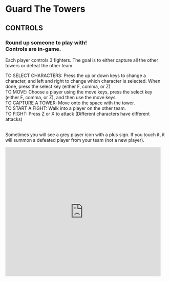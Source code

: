 <html>
  <H1>Guard The Towers</H1>
  <h2>CONTROLS</H2>
  <H3>Round up someone to play with!<br>
    Controls are in-game.<br></h3>
<p>
Each player controls 3 fighters. The goal is to either capture all the other towers or defeat the other team.
</p>
TO SELECT CHARACTERS: Press the up or down keys to change a character, and left and right to change which character is selected. When done, press the select key (either F, comma, or Z) <br>
TO MOVE: Choose a player using the move keys, press the select key (either F, comma, or Z), and then use the move keys. <br>
TO CAPTURE A TOWER: Move onto the space with the tower. <br>
TO START A FIGHT: Walk into a player on the other team. <br>
TO FIGHT: Press Z or X to attack (Different characters have different attacks) <br><br>

Sometimes you will see a grey player icon with a plus sign. If you touch it, it will summon a defeated player from your team (not a new player).
  <iframe src="https://forkphorus.github.io/app.html?id=420760669" allowtransparency="true" width="485" height="402" frameborder="0" scrolling="no" allowfullscreen></iframe>
 </html>
